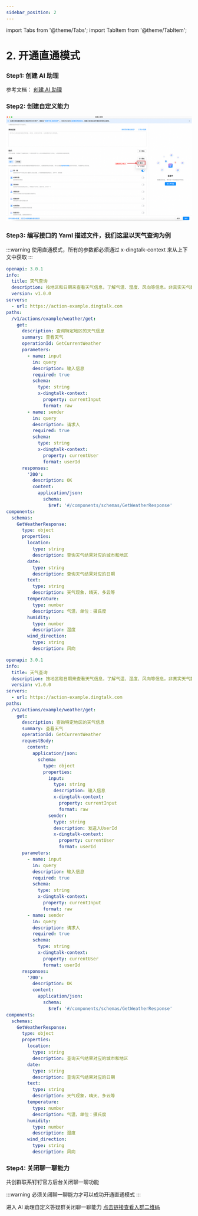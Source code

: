 ```yaml
---
sidebar_position: 2
---
```

import Tabs from '@theme/Tabs';
import TabItem from '@theme/TabItem';

# 2. 开通直通模式

### Step1: 创建 AI 助理
参考文档： [创建 AI 助理](https://open.dingtalk.com/document/ai-dev/create-a-dingtalk-ai-assistant)

### Step2: 创建自定义能力

![img.png](create_ability.png)

### Step3: 编写接口的 Yaml 描述文件，我们这里以天气查询为例

:::warning
使用直通模式，所有的参数都必须通过 x-dingtalk-context 来从上下文中获取
:::

<Tabs>
<TabItem value="GET" label="GET请求Schema格式" default>

```yaml
openapi: 3.0.1
info:
  title: 天气查询
  description: 按地区和日期来查看天气信息，了解气温、湿度、风向等信息。非真实天气数据，仅用于演示，请勿在生产中使用。
  version: v1.0.0
servers:
  - url: https://action-example.dingtalk.com
paths:
  /v1/actions/example/weather/get:
    get:
      description: 查询特定地区的天气信息
      summary: 查看天气
      operationId: GetCurrentWeather
      parameters:
        - name: input
          in: query
          description: 输入信息
          required: true
          schema:
            type: string
            x-dingtalk-context:
              property: currentInput
              format: raw
        - name: sender
          in: query
          description: 请求人
          required: true
          schema:
            type: string
            x-dingtalk-context:
              property: currentUser
              format: userId
      responses:
        '200':
          description: OK
          content:
            application/json:
              schema:
                $ref: '#/components/schemas/GetWeatherResponse'
components:
  schemas:
    GetWeatherResponse:
      type: object
      properties:
        location:
          type: string
          description: 查询天气结果对应的城市和地区
        date:
          type: string
          description: 查询天气结果对应的日期
        text:
          type: string
          description: 天气现象，晴天、多云等
        temperature:
          type: number
          description: 气温，单位：摄氏度
        humidity:
          type: number
          description: 湿度
        wind_direction:
          type: string
          description: 风向
```
</TabItem>

<TabItem value="POST" label="POST请求Schema格式" default>

```yaml
openapi: 3.0.1
info:
  title: 天气查询
  description: 按地区和日期来查看天气信息，了解气温、湿度、风向等信息。非真实天气数据，仅用于演示，请勿在生产中使用。
  version: v1.0.0
servers:
  - url: https://action-example.dingtalk.com
paths:
  /v1/actions/example/weather/get:
    get:
      description: 查询特定地区的天气信息
      summary: 查看天气
      operationId: GetCurrentWeather
      requestBody:
        content:
          application/json:
            schema:
              type: object
              properties:
                input:
                  type: string
                  description: 输入信息
                  x-dingtalk-context:
                    property: currentInput
                    format: raw
                sender:
                  type: string
                  description: 发送人UserId
                  x-dingtalk-context:
                    property: currentUser
                    format: userId
      parameters:
        - name: input
          in: query
          description: 输入信息
          required: true
          schema:
            type: string
            x-dingtalk-context:
              property: currentInput
              format: raw
        - name: sender
          in: query
          description: 请求人
          required: true
          schema:
            type: string
            x-dingtalk-context:
              property: currentUser
              format: userId
      responses:
        '200':
          description: OK
          content:
            application/json:
              schema:
                $ref: '#/components/schemas/GetWeatherResponse'
components:
  schemas:
    GetWeatherResponse:
      type: object
      properties:
        location:
          type: string
          description: 查询天气结果对应的城市和地区
        date:
          type: string
          description: 查询天气结果对应的日期
        text:
          type: string
          description: 天气现象，晴天、多云等
        temperature:
          type: number
          description: 气温，单位：摄氏度
        humidity:
          type: number
          description: 湿度
        wind_direction:
          type: string
          description: 风向
```

</TabItem>
</Tabs>

### Step4: 关闭聊一聊能力
共创群联系钉钉官方后台关闭聊一聊功能

:::warning
必须关闭聊一聊能力才可以成功开通直通模式
:::

进入 AI 助理自定义答疑群关闭聊一聊能力
[点击链接查看入群二维码](/img/explore/support/ai-assistant.png)

